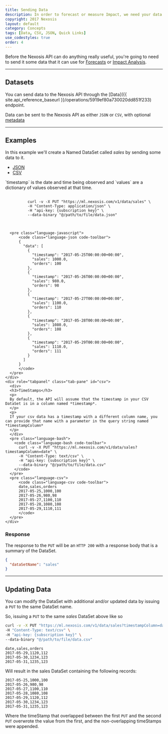 ```yaml
---
title: Sending Data
description: In order to forecast or measure Impact, we need your data in JSON or CSV format.
copyright: 2017 Nexosis 
layout: default
category: Concepts
tags: [Data, CSV, JSON, Quick Links]
use_codestyles: true
order: 4
---
```


Before the Nexosis API can do anything really useful, you're going to need to send it some data that it can use for [Forecasts](forecast) or [Impact Analysis](impactanalysis).

------

## Datasets

You can send data to the Nexosis API through the [Data]({{ site.api_reference_baseurl }}/operations/5919ef80a730020dd851f233) endpoint.

Data can be sent to the Nexosis API as either `JSON` or `CSV`, with optional [metadata](columnmetadata)

------

## Examples

In this example we'll create a Named DataSet called *sales* by sending some data to it.


<ul id="profileTabs" class="nav nav-tabs">
    <li class="active"><a href="#json" data-toggle="tab">JSON</a></li>
    <li><a href="#csv" data-toggle="tab">CSV</a></li>
</ul>
<div class="tab-content">
    <div role="tabpanel" class="tab-pane active" id="json">
      <p>`timestamp` is the date and time being observed and `values` are a dictionary of values observed at that time.</p>
      <pre class="language-bash">
        <code class="language-bash code-toolbar">
          curl -v -X PUT "https://ml.nexosis.com/v1/data/sales" \
          -H "Content-Type: application/json" \
          -H "api-key: {subscription key}" \
          --data-binary "@/path/to/file/data.json"
        </code>
      </pre>
      
      <pre class="language-javascript">
          <code class="language-json code-toolbar">
          {
            "data": [
              {
                "timestamp": "2017-05-25T00:00:00+00:00",
                "sales": 1000.0,
                "orders": 100
              },
              {
                "timestamp": "2017-05-26T00:00:00+00:00",
                "sales": 980.0,
                "orders": 98
              },
              {
                "timestamp": "2017-05-27T00:00:00+00:00",
                "sales": 1100.0,
                "orders": 110
              },
              {
                "timestamp": "2017-05-28T00:00:00+00:00",
                "sales": 1080.0,
                "orders": 108
              },
              {
                "timestamp": "2017-05-29T00:00:00+00:00",
                "sales": 1110.0,
                "orders": 111
              }
            ]
          }
          </code>
      </pre>
    </div>
    <div role="tabpanel" class="tab-pane" id="csv">
      <div>
      <h3>TimeStamps</h3>
      <p>
      By default, the API will assume that the timestamp in your CSV DataSet is in a column named *timestamp*.
      </p>
      <p>
      If your csv data has a timestamp with a different column name, you can provide that name with a parameter in the query string named *timestampColumn*
      </p>
      </div>
      <pre class="language-bash">
        <code class="language-bash code-toolbar">
          curl -v -X PUT "https://ml.nexosis.com/v1/data/sales?timestampColumn=date" \
          -H "Content-Type: text/csv" \
          -H "api-key: {subscription key}" \
          --data-binary "@/path/to/file/data.csv"
        </code>
      </pre>
      <pre class="language-csv">
          <code class="language-csv code-toolbar">
          date,sales,orders
          2017-05-25,1000,100
          2017-05-26,980,98
          2017-05-27,1100,110
          2017-05-28,1080,108
          2017-05-29,1110,111
          </code>
      </pre>
    </div>
</div>

### Response

The response to the `PUT` will be an `HTTP 200` with a response body that is a summary of the DataSet.

``` json
{
  "dataSetName": "sales"
}
```

------

## Updating Data

You can modify the DataSet with additional and/or updated data by issuing a `PUT` to the same DataSet name.

So, issuing a `PUT` to the same *sales* DataSet above like so

``` bash
curl -v -X PUT "https://ml.nexosis.com/v1/data/sales?timestampColumn=date" \
-H "Content-Type: text/csv" \
-H "api-key: {subscription key}" \
--data-binary "@/path/to/file/data.csv"
```

``` csv
date,sales,orders
2017-05-29,1120,112
2017-05-30,1234,123
2017-05-31,1235,123
```

Will result in the sales DataSet containing the following records:

``` csv
2017-05-25,1000,100
2017-05-26,980,98
2017-05-27,1100,110
2017-05-28,1080,108
2017-05-29,1120,112
2017-05-30,1234,123
2017-05-31,1235,123
```

Where the timeStamp that overlapped between the first `PUT` and the second `PUT` overwrote the value from the first, and the non-overlapping timeStamps were appended.
